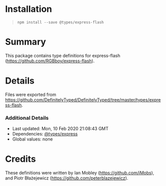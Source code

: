 # Installation
> `npm install --save @types/express-flash`

# Summary
This package contains type definitions for express-flash (https://github.com/RGBboy/express-flash).

# Details
Files were exported from https://github.com/DefinitelyTyped/DefinitelyTyped/tree/master/types/express-flash.

### Additional Details
 * Last updated: Mon, 10 Feb 2020 21:08:43 GMT
 * Dependencies: [@types/express](https://npmjs.com/package/@types/express)
 * Global values: none

# Credits
These definitions were written by Ian Mobley (https://github.com/iMobs), and Piotr Błażejewicz (https://github.com/peterblazejewicz).
